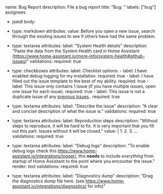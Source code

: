 name: Bug Report
description: File a bug report
title: "Bug: "
labels: ["bug"]
assignees:
  - jseidl
body:
- type: markdown
  attributes:
    value: Before you open a new issue, search through the existing issues to see if others have had the same problem.
- type: textarea
  attributes:
    label: "System Health details"
    description: "Paste the data from the System Health card in Home Assistant (https://www.home-assistant.io/more-info/system-health#github-issues)"
  validations:
    required: true
- type: checkboxes
  attributes:
    label: Checklist
    options:
      - label: I have enabled debug logging for my installation.
        required: true
      - label: I have filled out the issue template to the best of my ability.
        required: true
      - label: This issue only contains 1 issue (if you have multiple issues, open one issue for each issue).
        required: true
      - label: This issue is not a duplicate issue of any [previous issues](https://github.com/ludeeus/integration_blueprint/issues?q=is%3Aissue+label%3A%22Bug%22+)..
        required: true
- type: textarea
  attributes:
    label: "Describe the issue"
    description: "A clear and concise description of what the issue is."
  validations:
    required: true
- type: textarea
  attributes:
    label: Reproduction steps
    description: "Without steps to reproduce, it will be hard to fix. It is very important that you fill out this part. Issues without it will be closed."
    value: |
      1.
      2.
      3.
      ...
  validations:
    required: true
- type: textarea
  attributes:
    label: "Debug logs"
    description: "To enable debug logs check this https://www.home-assistant.io/integrations/logger/, this **needs** to include _everything_ from startup of Home Assistant to the point where you encounter the issue."
    render: text
  validations:
    required: true

- type: textarea
  attributes:
    label: "Diagnostics dump"
    description: "Drag the diagnostics dump file here. (see https://www.home-assistant.io/integrations/diagnostics/ for info)"
